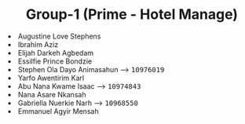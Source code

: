 <h1 align="center">Group-1 (Prime - Hotel Manage)</h1>

<li>Augustine Love Stephens
</li>
<li>Ibrahim Aziz
</li>
<li>Elijah Darkeh Agbedam
</li>
<li>Essilfie Prince Bondzie
</li>
<li>Stephen Ola Dayo Animasahun --> <kbd>10976019</kbd>
</li>
<li>Yarfo Awentirim Karl
</li>
<li>Abu Nana Kwame Isaac --> <kbd>10974843</kbd>
</li>
<li>Nana Asare Nkansah
</li>
<li>Gabriella Nuerkie Narh --> <kbd>10968550</kbd>
</li>
<li>Emmanuel Agyir Mensah
</li>
